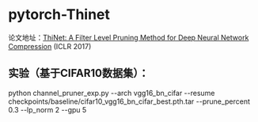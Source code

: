 # pytorch-Thinet

论文地址：[ThiNet: A Filter Level Pruning Method for Deep Neural Network Compression](https://arxiv.org/abs/1707.06342) (ICLR 2017)

## 实验（基于CIFAR10数据集）：

python channel_pruner_exp.py --arch vgg16_bn_cifar --resume checkpoints/baseline/cifar10_vgg16_bn_cifar_best.pth.tar --prune_percent 0.3 --lp_norm 2 --gpu 5